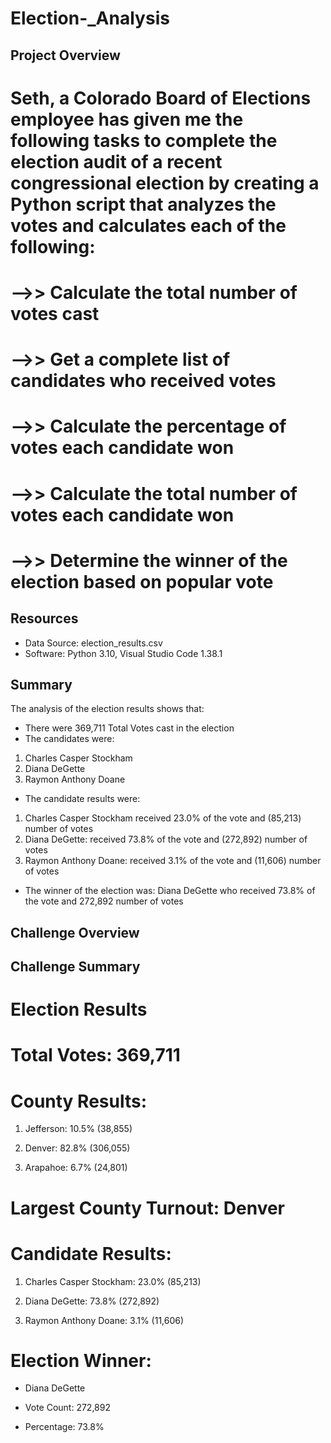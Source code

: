 # Election-_Analysis


## Project Overview

# Seth, a Colorado Board of Elections employee has given me the following tasks to complete the election audit of a recent congressional election by creating a Python script that analyzes the votes and calculates each of the following:

# -->> Calculate the total number of votes cast
# -->> Get a complete list of candidates who received votes
# -->> Calculate the percentage of votes each candidate won
# -->> Calculate the total number of votes each candidate won
# -->> Determine the winner of the election based on popular vote



## Resources
-	Data Source: election_results.csv
-	Software: Python 3.10, Visual Studio Code 1.38.1


## Summary
The analysis of the election results shows that:
-	There were 369,711 Total Votes cast in the election
-	The candidates were:
1.	Charles Casper Stockham
2.	Diana DeGette
3.	Raymon Anthony Doane

-	The candidate results were:
1.	Charles Casper Stockham received 23.0% of the vote and (85,213) number of votes
2.	Diana DeGette: received 73.8% of the vote and (272,892) number of votes 
3.	Raymon Anthony Doane: received 3.1% of the vote and (11,606) number of votes
-	The winner of the election was: Diana DeGette who received 73.8% of the vote and 272,892 number of votes


## Challenge Overview


## Challenge Summary

# Election Results

# Total Votes: 369,711

# County Results:
1.	Jefferson: 10.5% (38,855)

2.	Denver: 82.8% (306,055)

3.	Arapahoe: 6.7% (24,801)

# Largest County Turnout: Denver

# Candidate Results:
1.	Charles Casper Stockham: 23.0% (85,213)

2.	Diana DeGette: 73.8% (272,892)

3.	Raymon Anthony Doane: 3.1% (11,606)

# Election Winner:
-	Diana DeGette

-	Vote Count: 272,892

-	Percentage: 73.8%



